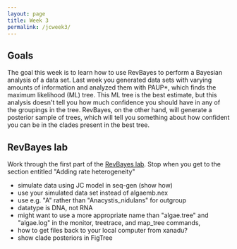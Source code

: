 ```yaml
---
layout: page
title: Week 3
permalink: /jcweek3/
---
```


## Goals

The goal this week is to learn how to use RevBayes to perform a Bayesian analysis of a data set. Last week you generated data sets with varying amounts of information and analyzed them with PAUP*, which finds the maximum likelihood (ML) tree. This ML tree is the best estimate, but this analysis doesn't tell you how much confidence you should have in any of the groupings in the tree. RevBayes, on the other hand, will generate a posterior sample of trees, which will tell you something about how confident you can be in the clades present in the best tree.

## RevBayes lab

Work through the first part of the [RevBayes lab](/revbayes/). Stop when you get to the section entitled "Adding rate heterogeneity"

* simulate data using JC model in seq-gen (show how)
* use your simulated data set instead of algaemb.nex
* use e.g. "A" rather than "Anacystis_nidulans" for outgroup
* datatype is DNA, not RNA
* might want to use a more appropriate name than "algae.tree" and "algae.log" in the monitor, treetrace, and map_tree commands, 
* how to get files back to your local computer from xanadu?
* show clade posteriors in FigTree
